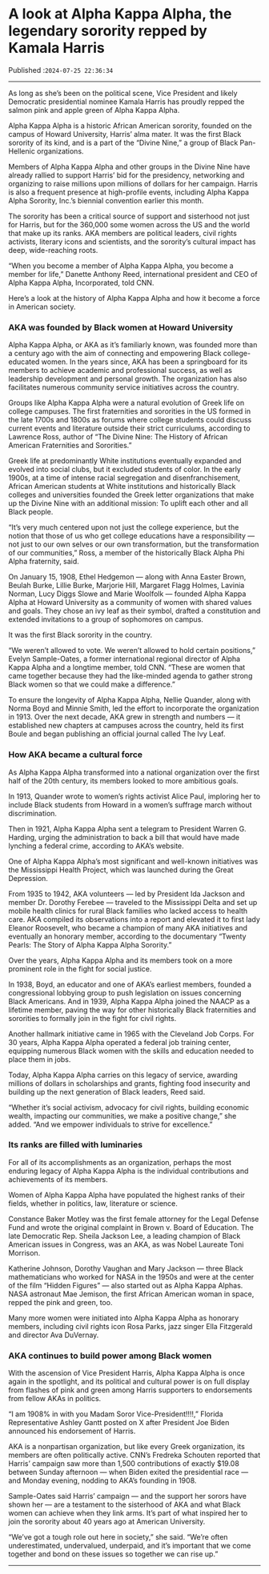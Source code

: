# A look at Alpha Kappa Alpha, the legendary sorority repped by Kamala Harris

Published :`2024-07-25 22:36:34`

---

As long as she’s been on the political scene, Vice President and likely Democratic presidential nominee Kamala Harris has proudly repped the salmon pink and apple green of Alpha Kappa Alpha.

Alpha Kappa Alpha is a historic African American sorority, founded on the campus of Howard University, Harris’ alma mater. It was the first Black sorority of its kind, and is a part of the “Divine Nine,” a group of Black Pan-Hellenic organizations.

Members of Alpha Kappa Alpha and other groups in the Divine Nine have already rallied to support Harris’ bid for the presidency, networking and organizing to raise millions upon millions of dollars for her campaign. Harris is also a frequent presence at high-profile events, including Alpha Kappa Alpha Sorority, Inc.’s biennial convention earlier this month.

The sorority has been a critical source of support and sisterhood not just for Harris, but for the 360,000 some women across the US and the world that make up its ranks. AKA members are political leaders, civil rights activists, literary icons and scientists, and the sorority’s cultural impact has deep, wide-reaching roots.

“When you become a member of Alpha Kappa Alpha, you become a member for life,” Danette Anthony Reed, international president and CEO of Alpha Kappa Alpha, Incorporated, told CNN.

Here’s a look at the history of Alpha Kappa Alpha and how it become a force in American society.

### AKA was founded by Black women at Howard University

Alpha Kappa Alpha, or AKA as it’s familiarly known, was founded more than a century ago with the aim of connecting and empowering Black college-educated women. In the years since, AKA has been a springboard for its members to achieve academic and professional success, as well as leadership development and personal growth. The organization has also facilitates numerous community service initiatives across the country.

Groups like Alpha Kappa Alpha were a natural evolution of Greek life on college campuses. The first fraternities and sororities in the US formed in the late 1700s and 1800s as forums where college students could discuss current events and literature outside their strict curriculums, according to Lawrence Ross, author of “The Divine Nine: The History of African American Fraternities and Sororities.”

Greek life at predominantly White institutions eventually expanded and evolved into social clubs, but it excluded students of color. In the early 1900s, at a time of intense racial segregation and disenfranchisement, African American students at White institutions and historically Black colleges and universities founded the Greek letter organizations that make up the Divine Nine with an additional mission: To uplift each other and all Black people.

“It’s very much centered upon not just the college experience, but the notion that those of us who get college educations have a responsibility — not just to our own selves or our own transformation, but the transformation of our communities,” Ross, a member of the historically Black Alpha Phi Alpha fraternity, said.

On January 15, 1908, Ethel Hedgemon — along with Anna Easter Brown, Beulah Burke, Lillie Burke, Marjorie Hill, Margaret Flagg Holmes, Lavinia Norman, Lucy Diggs Slowe and Marie Woolfolk — founded Alpha Kappa Alpha at Howard University as a community of women with shared values and goals. They chose an ivy leaf as their symbol, drafted a constitution and extended invitations to a group of sophomores on campus.

It was the first Black sorority in the country.

“We weren’t allowed to vote. We weren’t allowed to hold certain positions,” Evelyn Sample-Oates, a former international regional director of Alpha Kappa Alpha and a longtime member, told CNN. “These are women that came together because they had the like-minded agenda to gather strong Black women so that we could make a difference.”

To ensure the longevity of Alpha Kappa Alpha, Nellie Quander, along with Norma Boyd and Minnie Smith, led the effort to incorporate the organization in 1913. Over the next decade, AKA grew in strength and numbers — it established new chapters at campuses across the country, held its first Boule and began publishing an official journal called The Ivy Leaf.

### How AKA became a cultural force

As Alpha Kappa Alpha transformed into a national organization over the first half of the 20th century, its members looked to more ambitious goals.

In 1913, Quander wrote to women’s rights activist Alice Paul, imploring her to include Black students from Howard in a women’s suffrage march without discrimination.

Then in 1921, Alpha Kappa Alpha sent a telegram to President Warren G. Harding, urging the administration to back a bill that would have made lynching a federal crime, according to AKA’s website.

One of Alpha Kappa Alpha’s most significant and well-known initiatives was the Mississippi Health Project, which was launched during the Great Depression.

From 1935 to 1942, AKA volunteers — led by President Ida Jackson and member Dr. Dorothy Ferebee — traveled to the Mississippi Delta and set up mobile health clinics for rural Black families who lacked access to health care. AKA compiled its observations into a report and elevated it to first lady Eleanor Roosevelt, who became a champion of many AKA initiatives and eventually an honorary member, according to the documentary “Twenty Pearls: The Story of Alpha Kappa Alpha Sorority.”

Over the years, Alpha Kappa Alpha and its members took on a more prominent role in the fight for social justice.

In 1938, Boyd, an educator and one of AKA’s earliest members, founded a congressional lobbying group to push legislation on issues concerning Black Americans. And in 1939, Alpha Kappa Alpha joined the NAACP as a lifetime member, paving the way for other historically Black fraternities and sororities to formally join in the fight for civil rights.

Another hallmark initiative came in 1965 with the Cleveland Job Corps. For 30 years, Alpha Kappa Alpha operated a federal job training center, equipping numerous Black women with the skills and education needed to place them in jobs.

Today, Alpha Kappa Alpha carries on this legacy of service, awarding millions of dollars in scholarships and grants, fighting food insecurity and building up the next generation of Black leaders, Reed said.

“Whether it’s social activism, advocacy for civil rights, building economic wealth, impacting our communities, we make a positive change,” she added. “And we empower individuals to strive for excellence.”

### Its ranks are filled with luminaries

For all of its accomplishments as an organization, perhaps the most enduring legacy of Alpha Kappa Alpha is the individual contributions and achievements of its members.

Women of Alpha Kappa Alpha have populated the highest ranks of their fields, whether in politics, law, literature or science.

Constance Baker Motley was the first female attorney for the Legal Defense Fund and wrote the original complaint in Brown v. Board of Education. The late Democratic Rep. Sheila Jackson Lee, a leading champion of Black American issues in Congress, was an AKA, as was Nobel Laureate Toni Morrison.

Katherine Johnson, Dorothy Vaughan and Mary Jackson — three Black mathematicians who worked for NASA in the 1950s and were at the center of the film “Hidden Figures” — also started out as Alpha Kappa Alphas. NASA astronaut Mae Jemison, the first African American woman in space, repped the pink and green, too.

Many more women were initiated into Alpha Kappa Alpha as honorary members, including civil rights icon Rosa Parks, jazz singer Ella Fitzgerald and director Ava DuVernay.

### AKA continues to build power among Black women

With the ascension of Vice President Harris, Alpha Kappa Alpha is once again in the spotlight, and its political and cultural power is on full display from flashes of pink and green among Harris supporters to endorsements from fellow AKAs in politics.

“I am 1908% in with you Madam Soror Vice-President!!!!,” Florida Representative Ashley Gantt posted on X after President Joe Biden announced his endorsement of Harris.

AKA is a nonpartisan organization, but like every Greek organization, its members are often politically active. CNN’s Fredreka Schouten reported that Harris’ campaign saw more than 1,500 contributions of exactly $19.08 between Sunday afternoon — when Biden exited the presidential race — and Monday evening, nodding to AKA’s founding in 1908.

Sample-Oates said Harris’ campaign — and the support her sorors have shown her — are a testament to the sisterhood of AKA and what Black women can achieve when they link arms. It’s part of what inspired her to join the sorority about 40 years ago at American University.

“We’ve got a tough role out here in society,” she said. “We’re often underestimated, undervalued, underpaid, and it’s important that we come together and bond on these issues so together we can rise up.”

---

